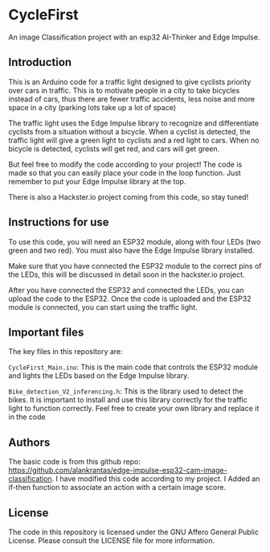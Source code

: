 # CycleFirst
An image Classification project with an esp32 AI-Thinker and Edge Impulse.
## Introduction
This is an Arduino code for a traffic light designed to give cyclists priority over cars in traffic. This is to motivate people in a city to take bicycles instead of cars, thus there are fewer traffic accidents, less noise and more space in a city (parking lots take up a lot of space)

The traffic light uses the Edge Impulse library to recognize and differentiate cyclists from a situation without a bicycle. When a cyclist is detected, the traffic light will give a green light to cyclists and a red light to cars. When no bicycle is detected, cyclists will get red, and cars will get green.

But feel free to modify the code according to your project! The code is made so that you can easily place your code in the loop function. Just remember to put your Edge Impulse library at the top. 

There is also a Hackster.io project coming from this code, so stay tuned!

## Instructions for use
To use this code, you will need an ESP32 module, along with four LEDs (two green and two red). You must also have the Edge Impulse library installed.

Make sure that you have connected the ESP32 module to the correct pins of the LEDs, this will be discussed in detail soon in the hackster.io project.

After you have connected the ESP32 and connected the LEDs, you can upload the code to the ESP32. Once the code is uploaded and the ESP32 module is connected, you can start using the traffic light.

## Important files
The key files in this repository are:

`CycleFirst_Main.ino`: This is the main code that controls the ESP32 module and lights the LEDs based on the Edge Impulse library.

`Bike_detection_V2_inferencing.h`: This is the library used to detect the bikes. It is important to install and use this library correctly for the traffic light to function correctly. Feel free to create your own library and replace it in the code

## Authors
The basic code is from this github repo: https://github.com/alankrantas/edge-impulse-esp32-cam-image-classification. I have modified this code according to my project. I Added an if-then function to associate an action with a certain image score.

## License
The code in this repository is licensed under the GNU Affero General Public License. Please consult the LICENSE file for more information.
